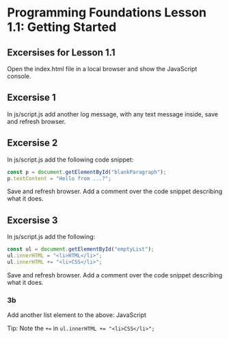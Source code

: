 # Programming Foundations Lesson 1.1: Getting Started

## Excersises for Lesson 1.1

Open the index.html file in a local browser and show the JavaScript console. 

## Excersise 1
In js/script.js add another log message, with any text message inside, save and refresh browser.

## Excersise 2
In js/script.js add the following code snippet: 
```js
const p = document.getElementById("blankParagraph");
p.textContent = "Hello from ...?";
```
Save and refresh browser. 
Add a comment over the code snippet describing what it does.

## Excersise 3
In js/script.js add the following: 
```js
const ul = document.getElementById("emptyList");
ul.innerHTML = "<li>HTML</li>";
ul.innerHTML += "<li>CSS</li>";
```
Save and refresh browser.
Add a comment over the code snippet describing what it does. 

### 3b
Add another list element to the above: JavaScript

Tip: Note the `+=` in `ul.innerHTML += "<li>CSS</li>";`